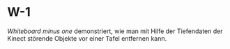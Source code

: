 W-1
===

*Whiteboard minus one* demonstriert, wie man mit Hilfe der Tiefendaten der Kinect störende Objekte vor einer Tafel entfernen kann.
